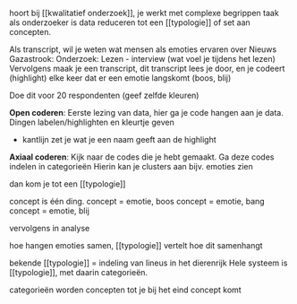 hoort bij [[kwalitatief onderzoek]], je werkt met complexe begrippen
taak als onderzoeker is data reduceren tot een [[typologie]] of set aan concepten.

Als transcript, wil je weten wat mensen als emoties ervaren over Nieuws Gazastrook:
Onderzoek: Lezen - interview (wat voel je tijdens het lezen)
Vervolgens maak je een transcript, dit transcript lees je door, en je codeert (highlight) elke keer dat er een emotie langskomt (boos, blij)

Doe dit voor 20 respondenten (geef zelfde kleuren)

**Open coderen**:
Eerste lezing van data, hier ga je code hangen aan je data.
Dingen labelen/highlighten en kleurtje geven
- kantlijn zet je wat je een naam geeft aan de highlight


**Axiaal coderen**:
Kijk naar de codes die je hebt gemaakt.
Ga deze codes indelen in categorieën 
Hierin kan je clusters aan bijv. emoties zien

dan kom je tot een [[typologie]]

concept is één ding. concept = emotie, boos
concept = emotie, bang
concept = emotie, blij

vervolgens in analyse

hoe hangen emoties samen, [[typologie]] vertelt hoe dit samenhangt

bekende [[typologie]] = indeling van lineus in het dierenrijk
Hele systeem is [[typologie]], met daarin categorieën. 


categorieën worden concepten tot je bij het eind concept komt




